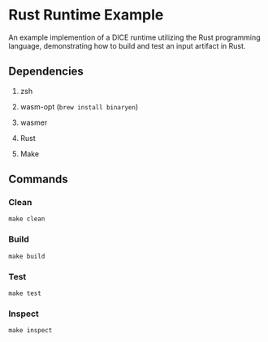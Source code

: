 # Rust Runtime Example

An example implemention of a DICE runtime utilizing the Rust programming language, demonstrating how to build and test an input artifact in Rust.

## Dependencies

1. zsh

1. wasm-opt (`brew install binaryen`)

1. wasmer

1. Rust

1. Make

## Commands

### Clean

`make clean`

### Build

`make build`

### Test

`make test`

### Inspect

`make inspect`